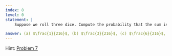 ```yaml
---
index: 8
level: 0
statement: |
    Suppose we roll three dice. Compute the probability that the sum is (a) $3$, (b) $4$, (c) $5$, (d) $6$, (e) $7$, (f) $8$, (g) $9$, (h) $10$.

answer: (a) $\frac{1}{216}$, (b) $\frac{3}{216}$, (c) $\frac{6}{216}$, (d) $\frac{10}{216}$, (e) $\frac{15}{216}$, (f) $\frac{21}{216}$, (g) $\frac{25}{216}$, (h) $\frac{27}{216}$.
---
```

Hint: [Problem 7](7.html)